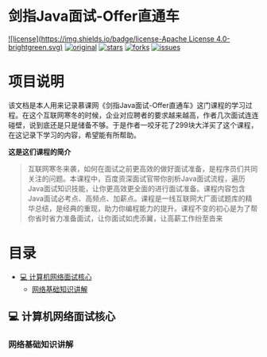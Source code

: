 # 剑指Java面试-Offer直通车
[![license](https://img.shields.io/badge/license-Apache License 4.0-brightgreen.svg)](https://github.com/szpinc/java-offer-get/blob/master/LICENSE)
[![original](https://img.shields.io/badge/original-GhostDog-orange.svg)](https://github.com/szpinc/java-offer-get)
[![stars](https://img.shields.io/github/stars/szpinc/java-offer-get.svg)](https://github.com/szpinc/java-offer-get/stargazers)
[![forks](https://img.shields.io/github/forks/szpinc/java-offer-get.svg)](https://github.com/szpinc/java-offer-get/network/members)
[![issues](https://img.shields.io/github/issues/szpinc/java-offer-get.svg)](https://github.com/szpinc/java-offer-get/issues)


# 项目说明
该文档是本人用来记录慕课网《剑指Java面试-Offer直通车》这门课程的学习过程。在这个互联网寒冬的时候，企业对应聘者的要求越来越高，作者几次面试连连碰壁，说到底还是只是储备不够。于是作者一咬牙花了299块大洋买了这个课程，在这记录下学习的内容，希望能有所帮助。

**这是这们课程的简介**
>互联网寒冬来袭，如何在面试之前更高效的做好面试准备，是程序员们共同关注的问题。本课程中，百度资深面试官带你剖析Java面试流程，遍历Java面试知识技能，让你更高效更全面的进行面试准备。课程内容包含Java面试必考点、高频点、加薪点。课程是一线互联网大厂面试题库的精华总结，是经典的重现，助力你编程能力的提升。课程不变的初心是为了帮你省时省力准备面试，让你面试如虎添翼，让高薪工作纷至沓来

# 目录
- [:computer: 计算机网络面试核心](#computer-计算机网络面试核心)
  - [网络基础知识讲解](#网络基础知识讲解)



## :computer: 计算机网络面试核心

### 网络基础知识讲解




